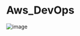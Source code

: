 # Aws_DevOps
![image](https://github.com/chayandeokar/Aws_DevOps/assets/74093567/09ef4d28-5766-4f19-8cd7-27191a37b2bb)
